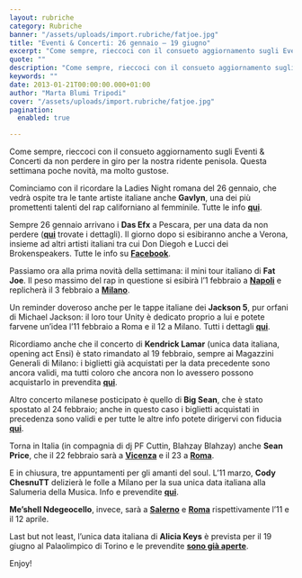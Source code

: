 ```yaml
---
layout: rubriche
category: Rubriche
banner: "/assets/uploads/import.rubriche/fatjoe.jpg"
title: "Eventi & Concerti: 26 gennaio – 19 giugno"
excerpt: "Come sempre, rieccoci con il consueto aggiornamento sugli Eventi & Concerti da non perdere in giro per la nostra ridente penisola. Questa settimana poche novità, ma molto gustose. Cominciamo con il ricordare la Ladies Night romana del 26 gennaio, che vedrà ospite tra le tante artiste italiane anche Gavlyn, una dei più promettenti talenti del [&hellip"
quote: ""
description: "Come sempre, rieccoci con il consueto aggiornamento sugli Eventi & Concerti da non perdere in giro per la nostra ridente penisola. Questa settimana poche novità, ma molto gustose. Cominciamo con il ricordare la Ladies Night romana del 26 gennaio, che vedrà ospite tra le tante artiste italiane anche Gavlyn, una dei più promettenti talenti del [&hellip"
keywords: ""
date: 2013-01-21T00:00:00.000+01:00
author: "Marta Blumi Tripodi"
cover: "/assets/uploads/import.rubriche/fatjoe.jpg"
pagination:
  enabled: true

---
```


Come sempre, rieccoci con il consueto aggiornamento sugli Eventi & Concerti da non perdere in giro per la nostra ridente penisola. Questa settimana poche novità, ma molto gustose.

Cominciamo con il ricordare la Ladies Night romana del 26 gennaio, che vedrà ospite tra le tante artiste italiane anche **Gavlyn**, una dei più promettenti talenti del rap californiano al femminile. Tutte le info [**qui**](https://www.facebook.com/events/302978553156879/ "https://www.facebook.com/events/302978553156879/").

Sempre 26 gennaio arrivano i **Das Efx** a Pescara, per una data da non perdere ([**qui**](https://www.facebook.com/events/449887605076894/ "https://www.facebook.com/events/449887605076894/") trovate i dettagli). Il giorno dopo si esibiranno anche a Verona, insieme ad altri artisti italiani tra cui Don Diegoh e Lucci dei Brokenspeakers. Tutte le info su [**Facebook**](https://www.facebook.com/PIKAFLOW "https://www.facebook.com/PIKAFLOW").

Passiamo ora alla prima novità della settimana: il mini tour italiano di **Fat Joe**. Il peso massimo del rap in questione si esibirà l’1 febbraio a [**Napoli**](https://www.facebook.com/events/218865778250999/?ref=22 "https://www.facebook.com/events/218865778250999/?ref=22") e replicherà il 3 febbraio a [**Milano**](https://www.facebook.com/events/136658713149982/?ref=ts&fref=ts "https://www.facebook.com/events/136658713149982/?ref=ts&fref=ts").

Un reminder doveroso anche per le tappe italiane dei **Jackson 5**, pur orfani di Michael Jackson: il loro tour Unity è dedicato proprio a lui e potete farvene un’idea l’11 febbraio a Roma e il 12 a Milano. Tutti i dettagli [**qui**](http://www.dalessandroegalli.com/THE-JACKSONS-concerto/biglietti-THE-JACKSONS/199.html "http://www.dalessandroegalli.com/THE-JACKSONS-concerto/biglietti-THE-JACKSONS/199.html").

Ricordiamo anche che il concerto di **Kendrick Lamar** (unica data italiana, opening act Ensi) è stato rimandato al 19 febbraio, sempre ai Magazzini Generali di Milano: i biglietti già acquistati per la data precedente sono ancora validi, ma tutti coloro che ancora non lo avessero possono acquistarlo in prevendita [**qui**](%28http://www.ticketone.it/tickets.html?affiliate=IGA&doc=erdetaila&fun=erdetail&erid=850313&includeOnlybookable=true&gclid=CIS9s7zl3bQCFcZb3godlxUASQ "(http://www.ticketone.it/tickets.html?affiliate=IGA&doc=erdetaila&fun=erdetail&erid=850313&includeOnlybookable=true&gclid=CIS9s7zl3bQCFcZb3godlxUASQ").

Altro concerto milanese posticipato è quello di **Big Sean**, che è stato spostato al 24 febbraio; anche in questo caso i biglietti acquistati in precedenza sono validi e per tutte le altre info potete dirigervi con fiducia [**qui**](https://www.facebook.com/events/121652097988987/?fref=ts "https://www.facebook.com/events/121652097988987/?fref=ts").

Torna in Italia (in compagnia di dj PF Cuttin, Blahzay Blahzay) anche **Sean Price**, che il 22 febbraio sarà a [**Vicenza**](https://www.facebook.com/events/391959514222274/ "https://www.facebook.com/events/391959514222274/") e il 23 a [**Roma**](https://www.facebook.com/events/348708255236934/ "https://www.facebook.com/events/348708255236934/").

E in chiusura, tre appuntamenti per gli amanti del soul. L’11 marzo, **Cody ChesnuTT** delizierà le folle a Milano per la sua unica data italiana alla Salumeria della Musica. Info e prevendite [**qui**](http://www.ticketone.it/tickets.html?affiliate=IGA&doc=erdetaila&fun=erdetail&erid=867633&includeOnlybookable=true&gclid=CLfU8uni3bQCFcZb3godlxUASQ "http://www.ticketone.it/tickets.html?affiliate=IGA&doc=erdetaila&fun=erdetail&erid=867633&includeOnlybookable=true&gclid=CLfU8uni3bQCFcZb3godlxUASQ").

**Me’shell Ndegeocello**, invece, sarà a **[Salerno](http://www.barleyarts.com/Concerti/1/3/8244/me-shell-ndegeocello-salerno "http://www.barleyarts.com/Concerti/1/3/8244/me-shell-ndegeocello-salerno")** e [**Roma**](http://www.barleyarts.com/Concerti/1/3/8243/me-shell-ndegeocello-roma "http://www.barleyarts.com/Concerti/1/3/8243/me-shell-ndegeocello-roma") rispettivamente l’11 e il 12 aprile.

Last but not least, l’unica data italiana di **Alicia Keys** è prevista per il 19 giugno al Palaolimpico di Torino e le prevendite [**sono già aperte**](http://www.ticketone.it/tickets.html?affiliate=IGA&doc=erdetaila&fun=erdetail&erid=883956&includeOnlybookable=true&gclid=CNr73bXi3bQCFUdZ3godKDAAag "http://www.ticketone.it/tickets.html?affiliate=IGA&doc=erdetaila&fun=erdetail&erid=883956&includeOnlybookable=true&gclid=CNr73bXi3bQCFUdZ3godKDAAag").

Enjoy!